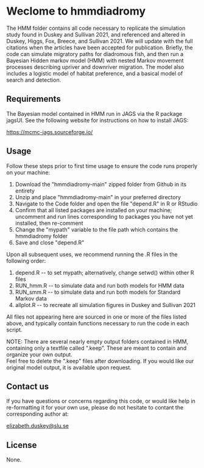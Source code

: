 # Weclome to hmmdiadromy

The HMM folder contains all code necessary to replicate the simulation study found in Duskey and Sullivan 2021, and referenced and altered in Duskey, Higgs, Fox, Breece, and Sullivan 2021.  We will update with the full citations when the articles have been accepted for publication.  Briefly, the code can simulate migratory paths for diadromous fish, and then run a Bayesian Hidden markov model (HMM) with nested Markov movement processes describing upriver and downriver migration.  The model also includes a logistic model of habitat preference, and a basical model of search and detection.

## Requirements

The Bayesian model contained in HMM run in JAGS via the R package jagsUI.  See the following website for instructions on how to install JAGS:

https://mcmc-jags.sourceforge.io/

## Usage

Follow these steps prior to first time usage to ensure the code runs properly on your machine:

1. Download the "hmmdiadromy-main" zipped folder from Github in its entirety
2. Unzip and place "hmmdiadromy-main" in your preferred directory
3. Navigate to the Code folder and open the file "depend.R" in R or RStudio
4. Confirm that all listed packages are installed on your machine; uncomment and run lines corresponding to packages you have not yet installed, then re-comment
5. Change the "mypath" variable to the file path which contains the hmmdiadromy folder
6. Save and close "depend.R"

Upon all subsequent uses, we recommend running the .R files in the following order:

1. depend.R -- to set mypath; alternatively, change setwd() within other R files
2. RUN_hmm.R -- to simulate data and run both models for HMM data
3. RUN_smm.R -- to simulate data and run both models for Standard Markov data
4. allplot.R -- to recreate all simulation figures in Duskey and Sullivan 2021

All files not appearing here are sourced in one or more of the files listed above, and typically contain functions necessary to run the code in each script.

NOTE: There are several nearly empty output folders contained in HMM, containing only a textfile called ".keep".  These are meant to contain and organize your own output.  
Feel free to delete the ".keep" files after downloading.  If you would like our original model output, it is available upon request.

## Contact us

If you have questions or concerns regarding this code, or would like help in re-formatting it for your own use, please do not hesitate to contant the corresponding author at:

elizabeth.duskey@slu.se

## License

None.